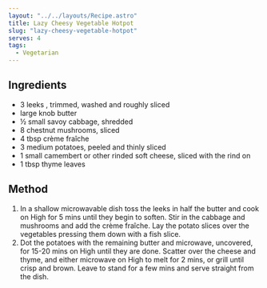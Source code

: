 ```yaml
---
layout: "../../layouts/Recipe.astro"
title: Lazy Cheesy Vegetable Hotpot
slug: "lazy-cheesy-vegetable-hotpot"
serves: 4
tags:
  - Vegetarian
---
```


## Ingredients

- 3 leeks , trimmed, washed and roughly sliced
- large knob butter
- ½ small savoy cabbage, shredded
- 8 chestnut mushrooms, sliced
- 4 tbsp crème fraîche
- 3 medium potatoes, peeled and thinly sliced
- 1 small camembert or other rinded soft cheese, sliced with the rind on
- 1 tbsp thyme leaves

## Method

1. In a shallow microwavable dish toss the leeks in half the butter and cook on High for 5 mins until they begin to soften. Stir in the cabbage and mushrooms and add the crème fraîche. Lay the potato slices over the vegetables pressing them down with a fish slice.
1. Dot the potatoes with the remaining butter and microwave, uncovered, for 15-20 mins on High until they are done. Scatter over the cheese and thyme, and either microwave on High to melt for 2 mins, or grill until crisp and brown. Leave to stand for a few mins and serve straight from the dish.